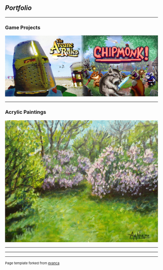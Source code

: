 ## _**Portfolio**_

---

### Game Projects

[<img src="images/Game_Dev_Banner.png"/>](/Game_Projects)

---

### Acrylic Paintings
[<img src="images/Acrylic_Paintings.jpg"/>](/Acrylic_Paintings)

---


---



---
<p style="font-size:11px">Page template forked from <a href="https://github.com/evanca/quick-portfolio">evanca</a></p>
<!-- Remove above link if you don't want to attibute -->
